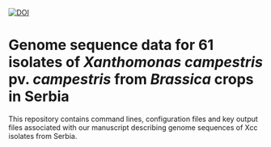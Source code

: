 [![DOI](https://zenodo.org/badge/804824167.svg)](https://zenodo.org/doi/10.5281/zenodo.13628631)
# Genome sequence data for 61 isolates of _Xanthomonas campestris_ pv. _campestris_ from _Brassica_ crops in Serbia
This repository contains command lines, configuration files and key output files associated with our manuscript describing genome sequences of Xcc isolates from Serbia.
